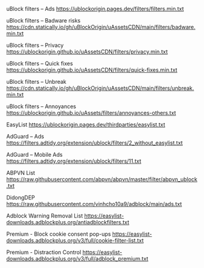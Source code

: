 uBlock filters – Ads
https://ublockorigin.pages.dev/filters/filters.min.txt

uBlock filters – Badware risks
https://cdn.statically.io/gh/uBlockOrigin/uAssetsCDN/main/filters/badware.min.txt

uBlock filters – Privacy
https://ublockorigin.github.io/uAssetsCDN/filters/privacy.min.txt

uBlock filters – Quick fixes
https://ublockorigin.github.io/uAssetsCDN/filters/quick-fixes.min.txt

uBlock filters – Unbreak
https://cdn.statically.io/gh/uBlockOrigin/uAssetsCDN/main/filters/unbreak.min.txt

uBlock filters – Annoyances
https://ublockorigin.github.io/uAssets/filters/annoyances-others.txt

EasyList
https://ublockorigin.pages.dev/thirdparties/easylist.txt

AdGuard – Ads
https://filters.adtidy.org/extension/ublock/filters/2_without_easylist.txt

AdGuard – Mobile Ads
https://filters.adtidy.org/extension/ublock/filters/11.txt

ABPVN List
https://raw.githubusercontent.com/abpvn/abpvn/master/filter/abpvn_ublock.txt

DidongDEP
https://raw.githubusercontent.com/vinhcho10a9/adblock/main/ads.txt

Adblock Warning Removal List
https://easylist-downloads.adblockplus.org/antiadblockfilters.txt

Premium - Block cookie consent pop-ups
https://easylist-downloads.adblockplus.org/v3/full/cookie-filter-list.txt

Premium - Distraction Control
https://easylist-downloads.adblockplus.org/v3/full/adblock_premium.txt
